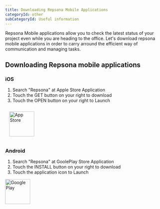 ```yaml
---
title: Downloading Repsona Mobile Applications
categoryId: other
subCategoryId: Useful information
---
```


Repsona Mobile applications allow you to check the latest status of your project even while you are heading to the office. Let's download repsona mobile applications in order to carry arround the efficient way of communication and managing tasks. 

## Downloading Repsona mobile applications

### iOS

1. Search "Repsona" at Apple Store Application
1. Touch the GET button on your right to download
1. Touch the OPEN button on your right to Launch

<a target="_blank" rel="noopener" href="https://apps.apple.com/jp/app/id1495144005">
<img
  loading="lazy"
  class="app-badge app-badge-padding"
  src="/images/app-store-badge.svg"
  alt="App Store"
  title="App Store"
  style="padding: 13px; height: 80px;"
>
</a>

### Android

1. Search "Repsona" at GoolePlay Store Application
1. Touch the INSTALL button on your right to download
1. Touch the application icon to Launch

<a target="_blank" rel="noopener" href="https://play.google.com/store/apps/details?id=com.repsona.app">
<img
  loading="lazy"
  class="app-badge"
  src="/images/google-play-badge.png"
  alt="Google Play"
  title="Google Play"
  style="padding: 0; height: 80px;"
>
</a>

